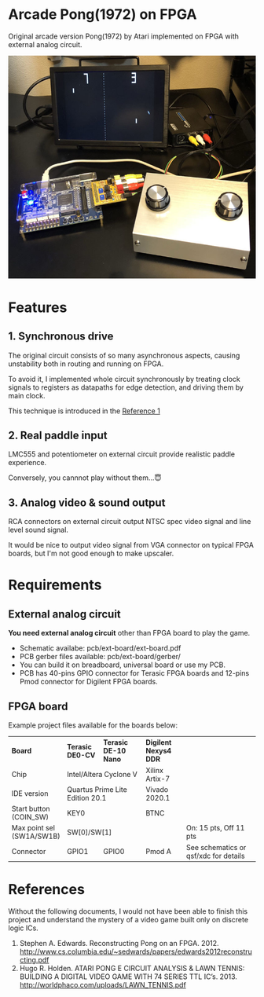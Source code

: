 # Arcade Pong(1972) on FPGA
Original arcade version Pong(1972) by Atari implemented on FPGA with external analog circuit. 

![alt text](https://github.com/bellwood420/pong-arcade-fpga/blob/master/image.jpg?raw=true "Image")


# Features

## 1. Synchronous drive

The original circuit consists of so many asynchronous aspects, causing unstability both in routing and running on FPGA.  

To avoid it, I implemented whole circuit synchronously by treating clock signals to registers as datapaths for edge detection,
and driving them by main clock.  

This technique is introduced in the [Reference 1](#References)

## 2. Real paddle input

LMC555 and potentiometer on external circuit provide realistic paddle experience.  

Conversely, you cannnot play without them...😇

## 3. Analog video & sound output

RCA connectors on external circuit output NTSC spec video signal and line level sound signal.  

It would be nice to output video signal from VGA connector on typical FPGA boards, but I'm not good enough to make upscaler. 


# Requirements

## External analog circuit
**You need external analog circuit** other than FPGA board to play the game.
- Schematic availabe: pcb/ext-board/ext-board.pdf
- PCB gerber files available: pcb/ext-board/gerber/
- You can build it on breadboard, universal board or use my PCB.
- PCB has 40-pins GPIO connector for Terasic FPGA boards and 12-pins Pmod connector for Digilent FPGA boards.

## FPGA board

Example project files available for the boards below:

<table>
  <tr>
    <th align="left">Board</th>
    <th align="left">Terasic<br>DE0-CV</th>
    <th align="left">Terasic<br>DE-10 Nano</th>
    <th align="left">Digilent<br>Nexys4 DDR</th>
    <th></th>
  </tr>
  <tr>
    <td>Chip</td>
    <td colspan="2">Intel/Altera Cyclone V</td>
    <td>Xilinx Artix-7</td>
    <td></td>
  </tr>
  <tr>
    <td>IDE version</td>
    <td colspan="2">Quartus Prime Lite Edition 20.1</td>
    <td>Vivado 2020.1</td>
    <td></td>
  </tr>
  <tr>
    <td>Start button<br>(COIN_SW)</td>
    <td colspan="2">KEY0</td>
    <td>BTNC</td>
    <td></td>
  </tr>
  <tr>
    <td>Max point sel<br>(SW1A/SW1B)</td>
    <td colspan="3">SW[0]/SW[1]</td>
    <td>On: 15 pts, Off 11 pts</td>
  </tr>
  <tr>
    <td>Connector</td>
    <td>GPIO1</td>
    <td>GPIO0</td>
    <td>Pmod A</td>
    <td>See schematics or qsf/xdc for details</td>
  </tr>
</table>

# References
Without the following documents, I would not have been able to finish this project and understand the mystery of a video game built only on discrete logic ICs. 

1. Stephen A. Edwards. Reconstructing Pong on an FPGA. 2012.  
  http://www.cs.columbia.edu/~sedwards/papers/edwards2012reconstructing.pdf
2. Hugo R. Holden. ATARI PONG E CIRCUIT ANALYSIS & LAWN TENNIS: BUILDING A DIGITAL VIDEO GAME WITH 74 SERIES TTL IC’s. 2013.  
  http://worldphaco.com/uploads/LAWN_TENNIS.pdf
